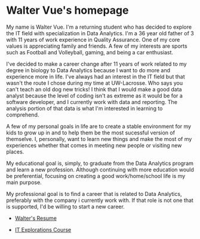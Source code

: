 # Walter Vue's homepage

My name is Walter Vue.  I'm a returning student who has decided to explore the IT field with specialization in Data Analytics.  I'm a 36 year old father of 3 with 11 years of work experience in Quality Assurance.  One of my core values is appreciating family and friends.  A few of my interests are sports such as Football and Volleyball, gaming, and being a car enthusiast.  

I've decided to make a career change after 11 years of work related to my degree in biology to Data Analytics because I want to do more and experience more in life.  I've always had an interest in the IT field but that wasn't the route I chose during my time at UW-Lacrosse.  Who says you can't teach an old dog new tricks!  I think that I would make a good data analyst because the level of coding isn't as extreme as it would be for a software developer, and I currently work with data and reporting.  The analysis portion of that data is what I'm interested in learning to comprehend.

A few of my personal goals in life are to create a stable environment for my kids to grow up in and to help them be the most sucessful version of themselve.  I, personally, want to learn new things and make the most of my experiences whether that comes in meeting new people or visiting new places.

My educational goal is, simply, to graduate from the Data Analytics program and learn a new profession.  Although continuing with more education would be preferential, focusing on creating a good work/home/school life is my main purpose.

My professional goal is to find a career that is related to Data Analytics, preferably with the company i currently work with.  If that role is not one that is supported, I'd be willing to start a new career.  



- [Walter's Resume](https://github.com/waltervue/waltervue.github.io/raw/refs/heads/main/Walter%20Vue%20Resume.docx)

- [IT Explorations Course](https://waltervue.github.io/it-explorations/)
